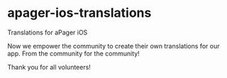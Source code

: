 # apager-ios-translations
Translations for aPager iOS

Now we empower the community to create their own translations for our app.
From the community for the community!

Thank you for all volunteers!